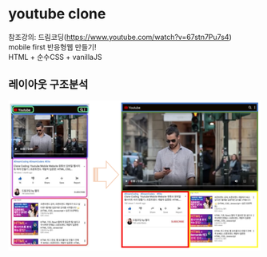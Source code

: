 # youtube clone

참조강의: 드림코딩(https://www.youtube.com/watch?v=67stn7Pu7s4)  
mobile first 반응형웹 만들기!  
HTML + 순수CSS + vanillaJS

## 레이아웃 구조분석

![레이아웃](assets/img/layoutCheck.png)
